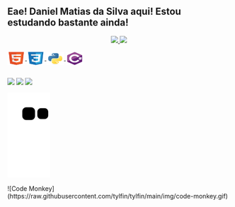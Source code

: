 ## Eae! Daniel Matias da Silva aqui! Estou estudando bastante ainda!
<div align="center">
  <a href="https://github.com/Danielmshead">
  <img height="180em" src="https://github-readme-stats.vercel.app/api?username=Danielmshead&show_icons=true&theme=dracula&include_all_commits=true&count_private=true"/>
  <img height="180em" src="https://github-readme-stats.vercel.app/api/top-langs/?username=Danielmshead&layout=compact&langs_count=7&theme=dracula"/>
  
</div>
<div style="display: inline_block"><br>
  <img align="center" alt="Head-HTML" height="30" width="40" src="https://raw.githubusercontent.com/devicons/devicon/master/icons/html5/html5-original.svg">
  <img align="center" alt="Head-CSS" height="30" width="40" src="https://raw.githubusercontent.com/devicons/devicon/master/icons/css3/css3-original.svg">
  <img align="center" alt="Head-Python" height="30" width="40" src="https://raw.githubusercontent.com/devicons/devicon/master/icons/python/python-original.svg">
  <img align="center" alt="Head-Csharp" height="30" width="40" src="https://raw.githubusercontent.com/devicons/devicon/master/icons/csharp/csharp-original.svg">
</div>
  
  ##
 
<div> 
  <!--<a href="https://www.youtube.com/channel/UC_-uuuZbY0AAt9CViNzvc-Q" target="_blank"><img src="https://img.shields.io/badge/YouTube-FF0000?style=for-the-badge&logo=youtube&logoColor=white" target="_blank"></a>-->
  <a href="https://instagram.com/danielmsilva.dps" target="_blank"><img src="https://img.shields.io/badge/-Instagram-%23E4405F?style=for-the-badge&logo=instagram&logoColor=white" target="_blank"></a>
 	<a href="https://www.twitch.tv/wowheadie" target="_blank"><img src="https://img.shields.io/badge/Twitch-9146FF?style=for-the-badge&logo=twitch&logoColor=white" target="_blank"></a>
  <a href="https://www.linkedin.com/in/daniel-matias-da-silva-04810324/" target="_blank"><img src="https://img.shields.io/badge/-LinkedIn-%230077B5?style=for-the-badge&logo=linkedin&logoColor=white" target="_blank"></a> 
  
  
  ![Snake animation](https://github.com/rafaballerini/rafaballerini/blob/output/github-contribution-grid-snake.svg)
 
</div>
![Code Monkey](https://raw.githubusercontent.com/tylfin/tylfin/main/img/code-monkey.gif)
  
